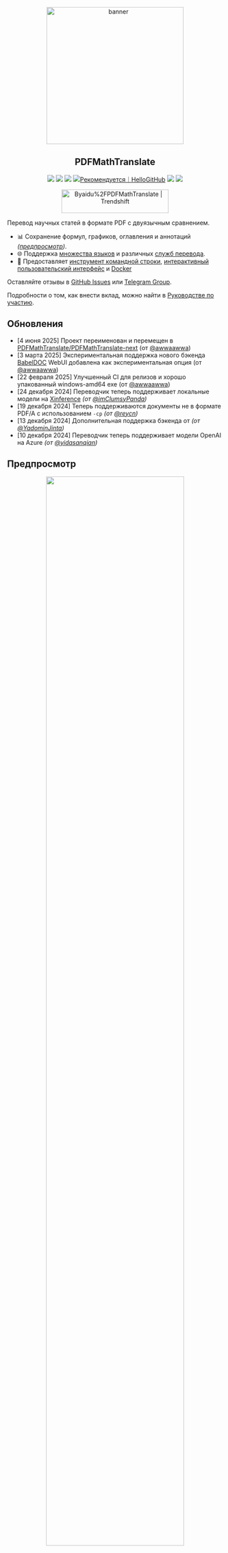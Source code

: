 <div align="center">

<img src="./docs/images/banner.png" width="320px"  alt="banner"/>

<h2 id="title">PDFMathTranslate</h2>

<p>

<!-- PyPI -->
  <a href="https://pypi.org/project/pdf2zh-next/">
    <img src="https://img.shields.io/pypi/v/pdf2zh-next"></a>
  <a href="https://pepy.tech/projects/pdf2zh-next">
    <img src="https://static.pepy.tech/badge/pdf2zh-next"></a>
  <a href="https://hub.docker.com/repository/docker/awwaawwa/pdfmathtranslate-next/tags">
    <img src="https://img.shields.io/docker/pulls/awwaawwa/pdfmathtranslate-next"></a>
  <a href="https://hellogithub.com/repository/8ec2cfd3ef744762bf531232fa32bc47" target="_blank"><img src="https://api.hellogithub.com/v1/widgets/recommend.svg?rid=8ec2cfd3ef744762bf531232fa32bc47&claim_uid=JQ0yfeBNjaTuqDU&theme=small" alt="Рекомендуется｜HelloGitHub" /></a>


<a href="https://t.me/+Z9_SgnxmsmA5NzBl">
    <img src="https://img.shields.io/badge/Telegram-2CA5E0?style=flat-squeare&logo=telegram&logoColor=white"></a>

<!-- Лицензия -->
  <a href="./LICENSE">
    <img src="https://img.shields.io/github/license/PDFMathTranslate/PDFMathTranslate-next"></a>
</p>

<a href="https://trendshift.io/repositories/12424" target="_blank"><img src="https://trendshift.io/api/badge/repositories/12424" alt="Byaidu%2FPDFMathTranslate | Trendshift" style="width: 250px; height: 55px;" width="250" height="55"/></a>

</div>

Перевод научных статей в формате PDF с двуязычным сравнением.

- 📊 Сохранение формул, графиков, оглавления и аннотаций _([предпросмотр](#предпросмотр))_.
- 🌐 Поддержка [множества языков](https://pdf2zh-next.com/supported_languages.html) и различных [служб перевода](https://pdf2zh-next.com/advanced/Документация-служб-перевода.html).
- 🤖 Предоставляет [инструмент командной строки](https://pdf2zh-next.com/Начало-работы/Использование-командной-строки.html), [интерактивный пользовательский интерфейс](https://pdf2zh-next.com/Начало-работы/Использование-веб-интерфейса.html) и [Docker](https://pdf2zh-next.com/Начало-работы/Установка-Docker.html)

Оставляйте отзывы в [GitHub Issues](https://github.com/PDFMathTranslate/PDFMathTranslate-next/issues) или [Telegram Group](https://t.me/+Z9_SgnxmsmA5NzBl).

Подробности о том, как внести вклад, можно найти в [Руководстве по участию](https://pdf2zh-next.com/сообщество/Руководство-по-участию.html).

<h2 id="обновления">Обновления</h2>

- [4 июня 2025] Проект переименован и перемещен в [PDFMathTranslate/PDFMathTranslate-next](https://github.com/PDFMathTranslate/PDFMathTranslate-next) (от [@awwaawwa](https://github.com/awwaawwa))
- [3 марта 2025] Экспериментальная поддержка нового бэкенда [BabelDOC](https://github.com/funstory-ai/BabelDOC) WebUI добавлена как экспериментальная опция (от [@awwaawwa](https://github.com/awwaawwa))
- [22 февраля 2025] Улучшенный CI для релизов и хорошо упакованный windows-amd64 exe (от [@awwaawwa](https://github.com/awwaawwa))
- [24 декабря 2024] Переводчик теперь поддерживает локальные модели на [Xinference](https://github.com/xorbitsai/inference) _(от [@imClumsyPanda](https://github.com/imClumsyPanda))_
- [19 декабря 2024] Теперь поддерживаются документы не в формате PDF/A с использованием `-cp` _(от [@reycn](https://github.com/reycn))_
- [13 декабря 2024] Дополнительная поддержка бэкенда от _(от [@YadominJinta](https://github.com/YadominJinta))_
- [10 декабря 2024] Переводчик теперь поддерживает модели OpenAI на Azure _(от [@yidasanqian](https://github.com/yidasanqian))_

<h2 id="предпросмотр">Предпросмотр</h2>

<div align="center">
<!-- <img src="./docs/images/preview.gif" width="80%"  alt="preview"/> -->


<img src="https://s.immersivetranslate.com/assets/r2-uploads/images/babeldoc-preview.png" width="80%"/>
</div>

<h2 id="demo">Онлайн-сервис 🌟</h2>

> [!NOTE]
>
> pdf2zh 2.0 в настоящее время не предоставляет онлайн-демонстрацию

Вы можете попробовать наше приложение, используя любую из следующих демонстрационных версий:

- [v1.x Бесплатный публичный сервис](https://pdf2zh.com/) онлайн без установки _(рекомендуется)_.
- [Immersive Translate - BabelDOC](https://app.immersivetranslate.com/babel-doc/) 1000 бесплатных страниц в месяц. _(рекомендуется)_

<!-- - [Демо на HuggingFace](https://huggingface.co/spaces/reycn/PDFMathTranslate-Docker)
- [Демо на ModelScope](https://www.modelscope.cn/studios/AI-ModelScope/PDFMathTranslate) без установки. -->

Обратите внимание, что вычислительные ресурсы демонстрационной версии ограничены, поэтому, пожалуйста, избегайте их злоупотребления.

<h2 id="install">Установка и Использование</h2>

### Установка

1. [**Windows EXE**](https://pdf2zh-next.com/getting-started/INSTALLATION_winexe.html) <small>Рекомендуется для Windows</small>
2. [**Docker**](https://pdf2zh-next.com/getting-started/INSTALLATION_docker.html) <small>Рекомендуется для Linux</small>
3. [**uv** (менеджер пакетов Python)](https://pdf2zh-next.com/getting-started/INSTALLATION_uv.html) <small>Рекомендуется для macOS</small>

---

### Использование

1. [Использование **WebUI**](https://pdf2zh-next.com/getting-started/USAGE_webui.html)  
2. [Использование **плагина Zotero**](https://github.com/guaguastandup/zotero-pdf2zh) (Сторонняя программа)  
3. [Использование **Командной строки**](https://pdf2zh-next.com/getting-started/USAGE_commandline.html)  

Для различных сценариев использования мы предоставляем разные методы работы с нашей программой. Подробнее см. на [этой странице](./getting-started/getting-started.md).  

<h2 id="usage">Расширенные параметры</h2>  

Подробные объяснения см. в нашей документации по [Расширенному использованию](https://pdf2zh-next.com/advanced/advanced.html) для полного списка доступных опций.  

<h2 id="downstream">Дополнительная разработка (API)</h2>

> [!NOTE]
>
> В настоящее время соответствующая документация не предоставлена. Она будет дополнена позже. Пожалуйста, ожидайте терпеливо.

<!-- Для последующих приложений, пожалуйста, обратитесь к нашей документации о [Детали API](./docs/APIS.md) для получения дополнительной информации о:

- [Python API](./docs/APIS.md#api-python), как использовать программу в других программах на Python
- [HTTP API](./docs/APIS.md#api-http), как взаимодействовать с сервером, на котором установлена программа -->

<h2 id="langcode">Код языка</h2>

Если вы не знаете, какой код использовать для перевода на нужный вам язык, ознакомьтесь с [этой документацией](https://pdf2zh-next.com/advanced/Language-Codes.html)

<!-- 
<h2 id="todo">TODO</h2>

- [ ] Разбор макета с помощью моделей на основе DocLayNet, [PaddleX](https://github.com/PaddlePaddle/PaddleX/blob/17cc27ac3842e7880ca4aad92358d3ef8555429a/paddlex/repo_apis/PaddleDetection_api/object_det/official_categories.py#L81), [PaperMage](https://github.com/allenai/papermage/blob/9cd4bb48cbedab45d0f7a455711438f1632abebe/README.md?plain=1#L102), [SAM2](https://github.com/facebookresearch/sam2)

- [ ] Исправить поворот страниц, оглавление, формат списков

- [ ] Исправить пиксельные формулы в старых статьях

- [ ] Асинхронная повторная попытка, кроме KeyboardInterrupt

- [ ] Алгоритм Кнута–Пласса для западных языков

- [ ] Поддержка файлов, не соответствующих PDF/A

- [ ] Плагины для [Zotero](https://github.com/zotero/zotero) и [Obsidian](https://github.com/obsidianmd/obsidian-releases) -->

<h2 id="благодарности">Благодарности</h2>

- [Immersive Translation](https://immersivetranslate.com) ежемесячно предоставляет коды для активации Pro-подписки активным участникам этого проекта. Подробности см. в: [CONTRIBUTOR_REWARD.md](https://github.com/funstory-ai/BabelDOC/blob/main/docs/CONTRIBUTOR_REWARD.md)

- Версия 1.x: [Byaidu/PDFMathTranslate](https://github.com/Byaidu/PDFMathTranslate)

- Новый бэкенд: [BabelDOC](https://github.com/funstory-ai/BabelDOC)

- Объединение документов: [PyMuPDF](https://github.com/pymupdf/PyMuPDF)

- Парсинг документов: [Pdfminer.six](https://github.com/pdfminer/pdfminer.six)

- Извлечение документов: [MinerU](https://github.com/opendatalab/MinerU)

- Просмотр документов: [Gradio PDF](https://github.com/freddyaboulton/gradio-pdf)

- Многопоточный перевод: [MathTranslate](https://github.com/SUSYUSTC/MathTranslate)

- Анализ макета: [DocLayout-YOLO](https://github.com/opendatalab/DocLayout-YOLO)

- Стандарт документов: [PDF Explained](https://zxyle.github.io/PDF-Explained/), [PDF Cheat Sheets](https://pdfa.org/resource/pdf-cheat-sheets/)

- Многоязычные шрифты: [Go Noto Universal](https://github.com/satbyy/go-noto-universal)

- [Asynchronize](https://github.com/multimeric/Asynchronize/tree/master?tab=readme-ov-file)

- [Расширенное логирование с многопроцессорностью](https://github.com/SebastianGrans/Rich-multiprocess-logging/tree/main)

<h2 id="conduct">Перед отправкой кода</h2>

Мы приветствуем активное участие участников, чтобы сделать pdf2zh лучше. Прежде чем отправить свой код, ознакомьтесь с нашим [Кодексом поведения](https://pdf2zh-next.com/community/CODE_OF_CONDUCT.html) и [Руководством по вкладу](https://pdf2zh-next.com/community/Contribution-Guide.html).

<h2 id="contrib">Участники</h2>

<a href="https://github.com/PDFMathTranslate/PDFMathTranslate-next/graphs/contributors">
  <img src="https://opencollective.com/PDFMathTranslate/contributors.svg?width=890&button=false" />
</a>

![Alt](https://repobeats.axiom.co/api/embed/45529651750579e099960950f757449a410477ad.svg "Repobeats analytics image")

<h2 id="star_hist">История звезд</h2>

<a href="https://star-history.com/#PDFMathTranslate/PDFMathTranslate-next&Date">
 <picture>
   <source media="(prefers-color-scheme: dark)" srcset="https://api.star-history.com/svg?repos=PDFMathTranslate/PDFMathTranslate-next&type=Date&theme=dark" />
   <source media="(prefers-color-scheme: light)" srcset="https://api.star-history.com/svg?repos=PDFMathTranslate/PDFMathTranslate-next&type=Date" />
   <img alt="График истории звезд" src="https://api.star-history.com/svg?repos=PDFMathTranslate/PDFMathTranslate-next&type=Date"/>
 </picture>
</a>

<div align="right"> 
<h6><small>Часть содержимого этой страницы была переведена GPT и может содержать ошибки.</small></h6>